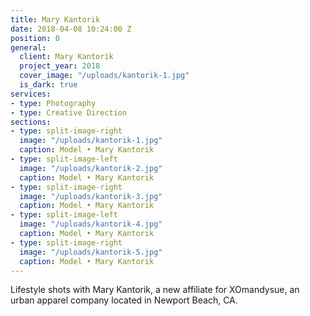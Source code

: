 ```yaml
---
title: Mary Kantorik
date: 2018-04-08 10:24:00 Z
position: 0
general:
  client: Mary Kantorik
  project_year: 2018
  cover_image: "/uploads/kantorik-1.jpg"
  is_dark: true
services:
- type: Photography
- type: Creative Direction
sections:
- type: split-image-right
  image: "/uploads/kantorik-1.jpg"
  caption: Model • Mary Kantorik
- type: split-image-left
  image: "/uploads/kantorik-2.jpg"
  caption: Model • Mary Kantorik
- type: split-image-right
  image: "/uploads/kantorik-3.jpg"
  caption: Model • Mary Kantorik
- type: split-image-left
  image: "/uploads/kantorik-4.jpg"
  caption: Model • Mary Kantorik
- type: split-image-right
  image: "/uploads/kantorik-5.jpg"
  caption: Model • Mary Kantorik
---
```


Lifestyle shots with Mary Kantorik, a new affiliate for XOmandysue, an urban apparel company located in Newport Beach, CA.